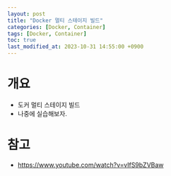 ```yaml
---
layout: post
title: "Docker 멀티 스테이지 빌드"
categories: [Docker, Container]
tags: [Docker, Container]
toc: true
last_modified_at: 2023-10-31 14:55:00 +0900
---
```


# 개요
- 도커 멀티 스테이지 빌드
- 나중에 실습해보자. 

# 참고 
- https://www.youtube.com/watch?v=vIfS9bZVBaw
